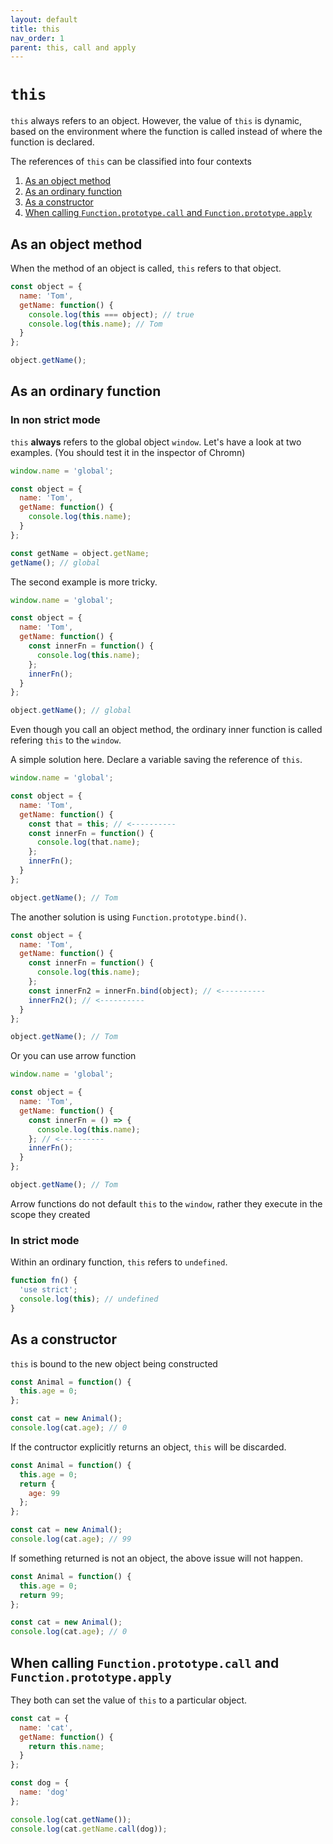 ```yaml
---
layout: default
title: this
nav_order: 1
parent: this, call and apply
---
```


# `this`

`this` always refers to an object. However, the value of `this` is dynamic, based on the environment where the function is called instead of where the function is declared.

The references of `this` can be classified into four contexts

1. [As an object method](#as-an-object-method)
2. [As an ordinary function](#as-an-ordinary-function)
3. [As a constructor](#as-a-constructor)
4. [When calling `Function.prototype.call` and `Function.prototype.apply`](#when-calling-functionprototypecall-and-functionprototypeapply)

## As an object method

When the method of an object is called, `this` refers to that object.

```js
const object = {
  name: 'Tom',
  getName: function() {
    console.log(this === object); // true
    console.log(this.name); // Tom
  }
};

object.getName();
```

## As an ordinary function

### In non strict mode

`this` **always** refers to the global object `window`. Let's have a look at two examples. (You should test it in the inspector of Chromn)

```js
window.name = 'global';

const object = {
  name: 'Tom',
  getName: function() {
    console.log(this.name);
  }
};

const getName = object.getName;
getName(); // global
```

The second example is more tricky.

```js
window.name = 'global';

const object = {
  name: 'Tom',
  getName: function() {
    const innerFn = function() {
      console.log(this.name);
    };
    innerFn();
  }
};

object.getName(); // global
```

Even though you call an object method, the ordinary inner function is called refering `this` to the `window`.

A simple solution here. Declare a variable saving the reference of `this`.

```js
window.name = 'global';

const object = {
  name: 'Tom',
  getName: function() {
    const that = this; // <----------
    const innerFn = function() {
      console.log(that.name);
    };
    innerFn();
  }
};

object.getName(); // Tom
```

The another solution is using `Function.prototype.bind()`.

```js
const object = {
  name: 'Tom',
  getName: function() {
    const innerFn = function() {
      console.log(this.name);
    };
    const innerFn2 = innerFn.bind(object); // <----------
    innerFn2(); // <----------
  }
};

object.getName(); // Tom
```

Or you can use arrow function

```js
window.name = 'global';

const object = {
  name: 'Tom',
  getName: function() {
    const innerFn = () => {
      console.log(this.name);
    }; // <----------
    innerFn();
  }
};

object.getName(); // Tom
```

Arrow functions do not default `this` to the `window`, rather they execute in the scope they created

### In strict mode

Within an ordinary function, `this` refers to `undefined`.

```js
function fn() {
  'use strict';
  console.log(this); // undefined
}
```

## As a constructor

`this` is bound to the new object being constructed

```js
const Animal = function() {
  this.age = 0;
};

const cat = new Animal();
console.log(cat.age); // 0
```

If the contructor explicitly returns an object, `this` will be discarded.

```js
const Animal = function() {
  this.age = 0;
  return {
    age: 99
  };
};

const cat = new Animal();
console.log(cat.age); // 99
```

If something returned is not an object, the above issue will not happen.

```js
const Animal = function() {
  this.age = 0;
  return 99;
};

const cat = new Animal();
console.log(cat.age); // 0
```

## When calling `Function.prototype.call` and `Function.prototype.apply`

They both can set the value of `this` to a particular object.

```js
const cat = {
  name: 'cat',
  getName: function() {
    return this.name;
  }
};

const dog = {
  name: 'dog'
};

console.log(cat.getName());
console.log(cat.getName.call(dog));
```
